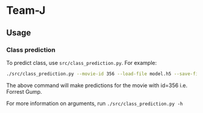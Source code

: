 # Team-J
## Usage

### Class prediction
To predict class, use `src/class_prediction.py`. For example:
```bash
./src/class_prediction.py --movie-id 356 --load-file model.h5 --save-file model.h5
```
The above command will make predictions for the movie with id=356 i.e. Forrest Gump.

For more information on arguments, run `./src/class_prediction.py -h`
